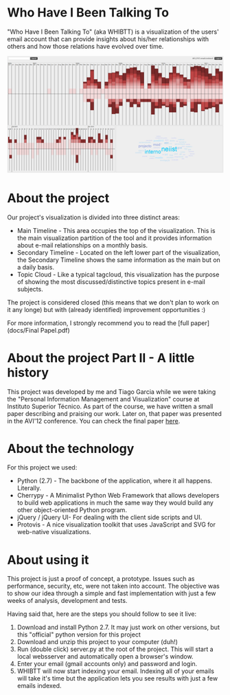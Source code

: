 Who Have I Been Talking To
=====================

"Who Have I Been Talking To" (aka WHIBTT) is a visualization of the users' email account that can provide insights about his/her relationships with others and how those relations have evolved over time.

![Overview](/docs/overview.png)


About the project
=====================

Our project's visualization is divided into three distinct areas:
- Main Timeline - This area occupies the top of the visualization. This is the main visualization partition of
the tool and it provides information about e-mail relationships on a monthly basis.
- Secondary Timeline - Located on the left lower part of the visualization, the Secondary Timeline shows the same information as the main but on a daily basis.
- Topic Cloud - Like a typical tagcloud, this visualization has the purpose of showing the most discussed/distinctive topics present in e-mail subjects.

The project is considered closed (this means that we don't plan to work on it any longe) but with (already identified) improvement opportunities :)

For more information, I strongly recommend you to read the [full paper](docs/Final Papel.pdf)

About the project Part II - A little history
=====================

This project was developed by me and Tiago Garcia while we were taking the "Personal Information Management and Visualization" course at Instituto Superior Técnico.
As part of the course, we have written a small paper describing and praising our work. Later on, that paper was presented in the AVI'12 conference. You can check the final paper [here](http://dl.acm.org/citation.cfm?id=2254647&preflayout=tabs).

About the technology
=====================

For this project we used:
- Python (2.7) - The backbone of the application, where it all happens. Literally.
- Cherrypy - A Minimalist Python Web Framework that allows developers to build web applications in much the same way they would build any other object-oriented Python program. 
- jQuery / jQuery UI- For dealing with the client side scripts and UI.
- Protovis - A nice visualization toolkit that uses JavaScript and SVG for web-native visualizations.

About using it
=====================

This project is just a proof of concept, a prototype. Issues such as performance, security, etc, were not taken into account. 
The objective was to show our idea through a simple and fast implementation with just a few weeks of analysis, development and tests.

Having said that, here are the steps you should follow to see it live:
1) Download and install Python 2.7. It may just work on other versions, but this "official" python version for this project
2) Download and unzip this project to your computer (duh!)
3) Run (double click) server.py at the root of the project. This will start a local websserver and automatically open a browser's window.
4) Enter your email (gmail accounts only) and password and login.
5) WHIBTT will now start indexing your email. Indexing all of your emails will take it's time but the application lets you see results with just a few emails indexed.
